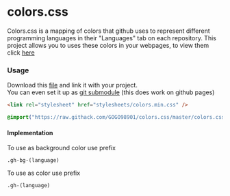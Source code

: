 # colors.css
Colors.css is a mapping of colors that github uses to represent different programming languages in their "Languages" tab on each repository. This project allows you to uses these colors in your webpages, to view them click [here](#colors)

### Usage
Download this [file](https://github.com/GOGO98901/colors.css/blob/master/colors.min.css) and link it with your project.<br>
You can even set it up as [git submodule](https://git-scm.com/book/en/v2/Git-Tools-Submodules) (this does work on github pages)
```html
<link rel="stylesheet" href="stylesheets/colors.min.css" />
```
```css
@import("https://raw.githack.com/GOGO98901/colors.css/master/colors.css")
```
#### Implementation
To use as background color use prefix
```
.gh-bg-(language)
```
To use as color use prefix
```
.gh-(language)
```
